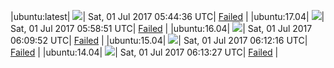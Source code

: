 |ubuntu:latest| ![](https://cdn.rawgit.com/Neilpang/acmetest/master/status/ubuntu-latest.svg?1498887876)| Sat, 01 Jul 2017 05:44:36 UTC| [Failed](https://github.com/Neilpang/acmetest/blob/master/logs/ubuntu-latest.out) |
|ubuntu:17.04| ![](https://cdn.rawgit.com/Neilpang/acmetest/master/status/ubuntu-17.04.svg?1498888731)| Sat, 01 Jul 2017 05:58:51 UTC| [Failed](https://github.com/Neilpang/acmetest/blob/master/logs/ubuntu-17.04.out) |
|ubuntu:16.04| ![](https://cdn.rawgit.com/Neilpang/acmetest/master/status/ubuntu-16.04.svg?1498889392)| Sat, 01 Jul 2017 06:09:52 UTC| [Failed](https://github.com/Neilpang/acmetest/blob/master/logs/ubuntu-16.04.out) |
|ubuntu:15.04| ![](https://cdn.rawgit.com/Neilpang/acmetest/master/status/ubuntu-15.04.svg?1498889536)| Sat, 01 Jul 2017 06:12:16 UTC| [Failed](https://github.com/Neilpang/acmetest/blob/master/logs/ubuntu-15.04.out) |
|ubuntu:14.04| ![](https://cdn.rawgit.com/Neilpang/acmetest/master/status/ubuntu-14.04.svg?1498889607)| Sat, 01 Jul 2017 06:13:27 UTC| [Failed](https://github.com/Neilpang/acmetest/blob/master/logs/ubuntu-14.04.out) |
